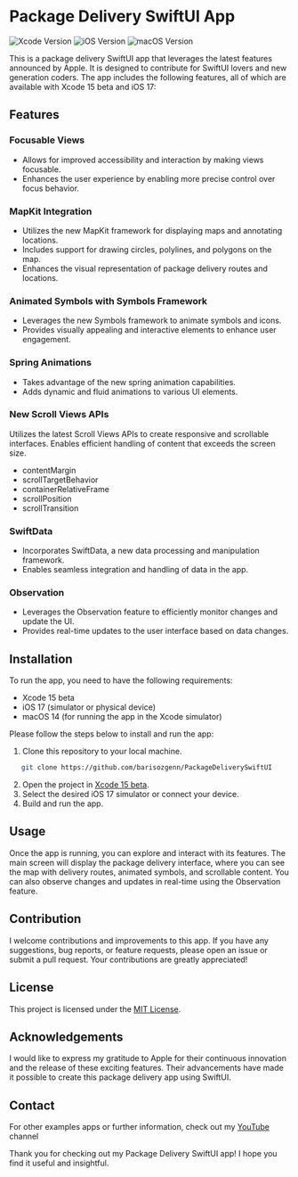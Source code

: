 # Package Delivery SwiftUI App

![Xcode Version](https://img.shields.io/badge/Xcode-15-blue.svg)
![iOS Version](https://img.shields.io/badge/iOS-17-green.svg)
![macOS Version](https://img.shields.io/badge/macOS-14-green.svg)

This is a package delivery SwiftUI app that leverages the latest features announced by Apple. It is designed to contribute for SwiftUI lovers and new generation coders. The app includes the following features, all of which are available with Xcode 15 beta and iOS 17:

## Features

### Focusable Views
- Allows for improved accessibility and interaction by making views focusable.
- Enhances the user experience by enabling more precise control over focus behavior.

### MapKit Integration
- Utilizes the new MapKit framework for displaying maps and annotating locations.
- Includes support for drawing circles, polylines, and polygons on the map.
- Enhances the visual representation of package delivery routes and locations.

### Animated Symbols with Symbols Framework
- Leverages the new Symbols framework to animate symbols and icons.
- Provides visually appealing and interactive elements to enhance user engagement.

### Spring Animations
- Takes advantage of the new spring animation capabilities.
- Adds dynamic and fluid animations to various UI elements.

### New Scroll Views APIs
 Utilizes the latest Scroll Views APIs to create responsive and scrollable interfaces.
 Enables efficient handling of content that exceeds the screen size.
- contentMargin
- scrollTargetBehavior
- containerRelativeFrame
- scrollPosition
- scrollTransition
### SwiftData
- Incorporates SwiftData, a new data processing and manipulation framework.
- Enables seamless integration and handling of data in the app.

### Observation
- Leverages the Observation feature to efficiently monitor changes and update the UI.
- Provides real-time updates to the user interface based on data changes.

## Installation

To run the app, you need to have the following requirements:

- Xcode 15 beta
- iOS 17 (simulator or physical device)
- macOS 14 (for running the app in the Xcode simulator)

Please follow the steps below to install and run the app:

1. Clone this repository to your local machine.
```bash
   git clone https://github.com/barisozgenn/PackageDeliverySwiftUI
```
2. Open the project in [Xcode 15 beta](https://developer.apple.com/download/applications/).
3. Select the desired iOS 17 simulator or connect your device.
4. Build and run the app.

## Usage

Once the app is running, you can explore and interact with its features. The main screen will display the package delivery interface, where you can see the map with delivery routes, animated symbols, and scrollable content. You can also observe changes and updates in real-time using the Observation feature.

## Contribution

I welcome contributions and improvements to this app. If you have any suggestions, bug reports, or feature requests, please open an issue or submit a pull request. Your contributions are greatly appreciated!

## License

This project is licensed under the [MIT License](LICENSE).

## Acknowledgements

I would like to express my gratitude to Apple for their continuous innovation and the release of these exciting features. Their advancements have made it possible to create this package delivery app using SwiftUI.

## Contact

For other examples apps or further information, check out my [YouTube](https://youtube.com/@barisozgen) channel 

Thank you for checking out my Package Delivery SwiftUI app! I hope you find it useful and insightful.
